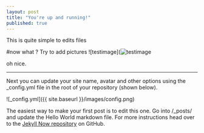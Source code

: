 ```yaml
---
layout: post
title: "You're up and running!"
published: true
---
```




This is quite simple to edits files

#now what ?
Try to add pictures
![testimage](![testimage]({{site.baseurl}}/_posts/testimage.png)

oh nice.

---
Next you can update your site name, avatar and other options using the _config.yml file in the root of your repository (shown below).

![_config.yml]({{ site.baseurl }}/images/config.png)

The easiest way to make your first post is to edit this one. Go into /_posts/ and update the Hello World markdown file. For more instructions head over to the [Jekyll Now repository](https://github.com/barryclark/jekyll-now) on GitHub.
